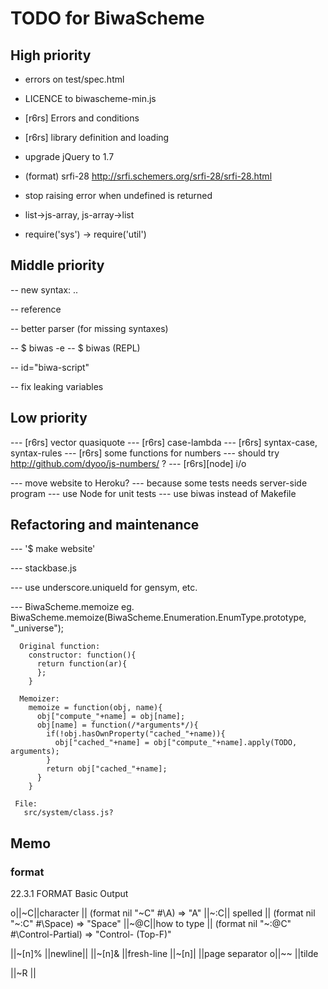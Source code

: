 TODO for BiwaScheme
===================

High priority
-------------

- errors on test/spec.html

- LICENCE to biwascheme-min.js

- [r6rs] Errors and conditions
- [r6rs] library definition and loading

- upgrade jQuery to 1.7

- (format) srfi-28 http://srfi.schemers.org/srfi-28/srfi-28.html

- stop raising error when undefined is returned
- list->js-array, js-array->list

- require('sys') -> require('util')

Middle priority
---------------

-- new syntax: ..

-- reference

-- better parser (for missing syntaxes)

-- $ biwas -e
-- $ biwas (REPL)

-- id="biwa-script"

-- fix leaking variables

Low priority
------------

--- [r6rs] vector quasiquote
--- [r6rs] case-lambda
--- [r6rs] syntax-case, syntax-rules
--- [r6rs] some functions for numbers
 --- should try http://github.com/dyoo/js-numbers/ ?
--- [r6rs][node] i/o

--- move website to Heroku?
 --- because some tests needs server-side program
--- use Node for unit tests
--- use biwas instead of Makefile

Refactoring and maintenance
---------------------------

--- '$ make website'

--- stackbase.js

--- use underscore.uniqueId for gensym, etc.

--- BiwaScheme.memoize
    eg.
      BiwaScheme.memoize(BiwaScheme.Enumeration.EnumType.prototype, "_universe"); 

      Original function:
        constructor: function(){
          return function(ar){
          };
        }

      Memoizer:
        memoize = function(obj, name){
          obj["compute_"+name] = obj[name];
          obj[name] = function(/*arguments*/){
            if(!obj.hasOwnProperty("cached_"+name)){
              obj["cached_"+name] = obj["compute_"+name].apply(TODO, arguments);
            }
            return obj["cached_"+name];
          }
        }

     File:
       src/system/class.js?

Memo
----

### format

22.3.1 FORMAT Basic Output

o||~C||character || (format nil "~C" #\A) =>  "A"
 ||~:C|| spelled || (format nil "~:C" #\Space) =>  "Space"
 ||~@C||how to type || (format nil "~:@C" #\Control-Partial) =>  "Control-<PARTIAL> (Top-F)"  
 
 ||~[n]% ||newline||
 ||~[n]& ||fresh-line
 ||~[n]| ||page separator
o||~~    ||tilde

 ||~R || 



